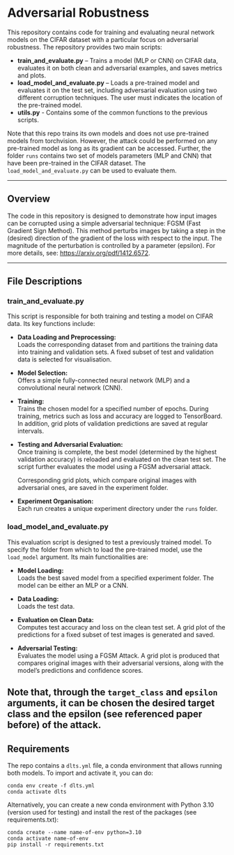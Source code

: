 # Adversarial Robustness

This repository contains code for training and evaluating neural network models on the CIFAR dataset with a particular focus on adversarial robustness. The repository provides two main scripts:

- **train_and_evaluate.py** – Trains a model (MLP or CNN) on CIFAR data, evaluates it on both clean and adversarial examples, and saves metrics and plots.
- **load_model_and_evaluate.py** – Loads a pre-trained model and evaluates it on the test set, including adversarial evaluation using two different corruption techniques. The user must indicates the location of the pre-trained model.
- **utils.py** - Contains some of the common functions to the previous scripts.

Note that this repo trains its own models and does not use pre-trained models from torchvision. However, the attack could be performed on any pre-trained model as long as its gradient can be accessed. Further, the folder `runs` contains two set of models parameters (MLP and CNN) that have been pre-trained in the CIFAR dataset. The `load_model_and_evaluate.py` can be used to evaluate them.

---

## Overview

The code in this repository is designed to demonstrate how input images can be corrupted using a simple adversarial technique: FGSM (Fast Gradient Sign Method).  This method perturbs images by taking a step in the (desired) direction of the gradient of the loss with respect to the input. The magnitude of the perturbation is controlled by a parameter (epsilon). For more details, see: https://arxiv.org/pdf/1412.6572.

---

## File Descriptions

### train_and_evaluate.py

This script is responsible for both training and testing a model on CIFAR data. Its key functions include:

- **Data Loading and Preprocessing:**  
  Loads the corresponding dataset from and partitions the training data into training and validation sets. A fixed subset of test and validation data is selected for visualisation.

- **Model Selection:**  
  Offers a simple fully-connected neural network (MLP) and a convolutional neural network (CNN).

- **Training:**  
  Trains the chosen model for a specified number of epochs. During training, metrics such as loss and accuracy are logged to TensorBoard. In addition, grid plots of validation predictions are saved at regular intervals.

- **Testing and Adversarial Evaluation:**  
  Once training is complete, the best model (determined by the highest validation accuracy) is reloaded and evaluated on the clean test set. The script further evaluates the model using a FGSM adversarial attack.
  
  Corresponding grid plots, which compare original images with adversarial ones, are saved in the experiment folder.

- **Experiment Organisation:**  
  Each run creates a unique experiment directory under the `runs` folder.

### load_model_and_evaluate.py

This evaluation script is designed to test a previously trained model. To specify the folder from which to load the pre-trained model, use the `load_model` argument. Its main functionalities are:

- **Model Loading:**  
  Loads the best saved model from a specified experiment folder. The model can be either an MLP or a CNN.

- **Data Loading:**  
  Loads the test data.

- **Evaluation on Clean Data:**  
  Computes test accuracy and loss on the clean test set. A grid plot of the predictions for a fixed subset of test images is generated and saved.

- **Adversarial Testing:**  
  Evaluates the model using a FGSM Attack. A grid plot is produced that compares original images with their adversarial versions, along with the model’s predictions and confidence scores.


Note that, through the `target_class` and `epsilon` arguments, it can be chosen the desired target class and the epsilon (see referenced paper before) of the attack.
---

## Requirements


The repo contains a `dlts.yml` file, a conda environment that allows running both models. To import and activate it, you can do:

```
conda env create -f dlts.yml
conda activate dlts
```

Alternatively, you can create a new conda environment with Python 3.10 (version used for testing) and install the rest of the packages (see requirements.txt):

```
conda create --name name-of-env python=3.10
conda activate name-of-env
pip install -r requirements.txt
```